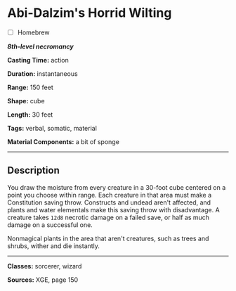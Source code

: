# Abi-Dalzim's Horrid Wilting

- [ ] Homebrew

***8th-level necromancy***

**Casting Time:** action

**Duration:** instantaneous

**Range:** 150 feet

**Shape:** cube

**Length:** 30 feet

**Tags:** verbal, somatic, material

**Material Components:** a bit of sponge

---

## Description
You draw the moisture from every creature in a 30-foot cube centered on a point you choose within range.
Each creature in that area must make a Constitution saving throw.
Constructs and undead aren't affected, and plants and water elementals make this saving throw with disadvantage.
A creature takes `12d8` necrotic damage on a failed save, or half as much damage on a successful one.

Nonmagical plants in the area that aren't creatures, such as trees and shrubs, wither and die instantly.

---

**Classes:** sorcerer, wizard

**Sources:** XGE, page 150
